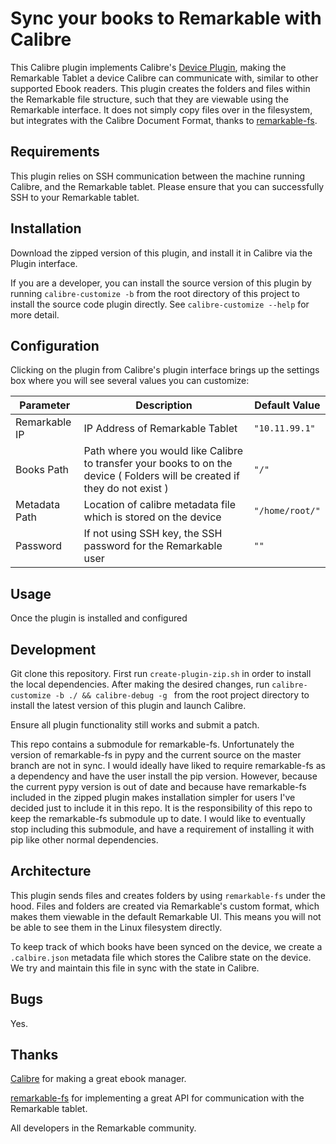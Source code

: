Sync your books to Remarkable with Calibre
==========================================================
This Calibre plugin implements Calibre's [Device Plugin](https://manual.calibre-ebook.com/plugins.html#module-calibre.devices.interface), 
making the Remarkable  Tablet a device Calibre can communicate with, similar to other supported Ebook readers. 
This plugin creates the folders and files within the Remarkable file structure, such that they are viewable using the 
Remarkable interface. It does not  simply copy files over in the filesystem, but integrates with the Calibre Document 
Format, thanks to [remarkable-fs](https://github.com/nick8325/remarkable-fs).

Requirements
------------
This plugin relies on SSH communication between the machine running Calibre, and the Remarkable tablet. Please ensure
that you can successfully SSH to your Remarkable tablet.

Installation
------------
Download the zipped version of this plugin, and install it in Calibre via the Plugin interface.

If you are a developer, you can install the source version of this plugin by running `calibre-customize -b` from the
root directory of this project to install the source code plugin directly. See 
`calibre-customize --help` for more detail.

Configuration
-------------
Clicking on the plugin from Calibre's plugin interface brings up the settings box where you will see several values
you can customize:

| Parameter     | Description                                                                                                                       | Default Value   |
|---------------|-----------------------------------------------------------------------------------------------------------------------------------|-----------------|
| Remarkable IP | IP Address of Remarkable Tablet                                                                                                   | `"10.11.99.1"`  |
| Books Path    | Path where you would like Calibre to transfer your books to on the device ( Folders will be created if they do not exist )        | `"/"`           |
| Metadata Path | Location of calibre metadata file which is stored on the device                                                                   | `"/home/root/"` |
| Password      | If not using SSH key, the SSH password for the Remarkable user                                                                    | `""`            |

Usage
-----
Once the plugin is installed and configured


Development
-----------
Git clone this repository. First run `create-plugin-zip.sh` in order to install the local dependencies. After making
the desired changes, run `calibre-customize -b ./ && calibre-debug -g ` from the  root project directory to install the
latest version of this plugin and launch Calibre.

Ensure all plugin functionality still works and submit a patch.

This repo contains a submodule for remarkable-fs. Unfortunately the version of remarkable-fs in pypy and the current
source on the master branch are not in sync. I would ideally have liked to require remarkable-fs as a dependency and have
the user install the pip version. However, because the current pypy version is out of date and because have remarkable-fs
included in the zipped plugin makes installation simpler for users I've decided just to include it in this repo. It is
the responsibility of this repo to keep the remarkable-fs submodule up to date. I would like to eventually stop
including this submodule, and have a requirement of installing it with pip like other normal dependencies.

Architecture
------------
This plugin sends files and creates folders by using `remarkable-fs` under the hood. Files and folders are created via
Remarkable's custom format, which makes them viewable in the default Remarkable UI. This means you will not be able to
see them in the Linux filesystem directly.

To keep track of which books have been synced on the device, we create a `.calbire.json` metadata file which stores the
Calibre state on the device. We try and maintain this file in sync with the state in Calibre.

Bugs
----
Yes.

Thanks
------
[Calibre](https://github.com/kovidgoyal/calibre) for making a great ebook manager.

[remarkable-fs](https://github.com/nick8325/remarkable-fs) for implementing a great API for 
communication with the Remarkable tablet.

All developers in the Remarkable community.
